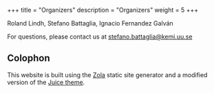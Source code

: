 +++
title = "Organizers"
description = "Organizers"
weight = 5
+++

Roland Lindh, Stefano Battaglia, Ignacio Fernandez Galván

For questions, please contact us at [stefano.battaglia@kemi.uu.se](mailto:stefano.battaglia@kemi.uu.se)

## Colophon

This website is built using the [Zola](https://www.getzola.org/) static site
generator and a modified version of the [Juice theme](https://juice.huhu.io/).
